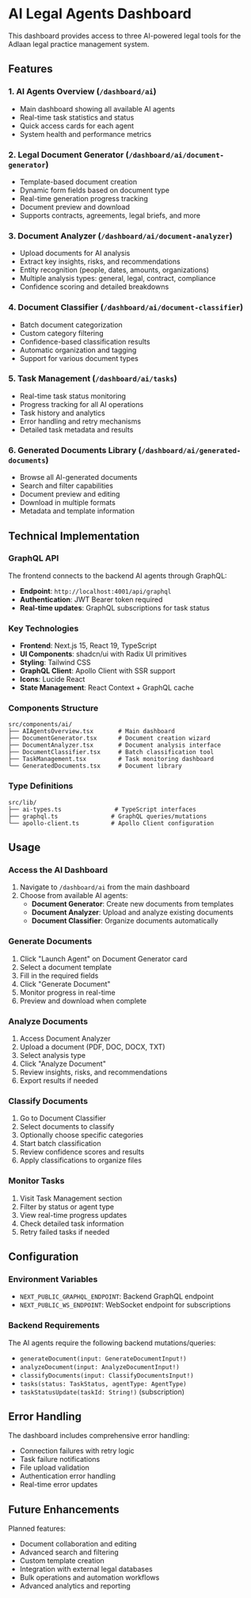 # AI Legal Agents Dashboard

This dashboard provides access to three AI-powered legal tools for the Adlaan legal practice management system.

## Features

### 1. AI Agents Overview (`/dashboard/ai`)
- Main dashboard showing all available AI agents
- Real-time task statistics and status
- Quick access cards for each agent
- System health and performance metrics

### 2. Legal Document Generator (`/dashboard/ai/document-generator`)
- Template-based document creation
- Dynamic form fields based on document type
- Real-time generation progress tracking
- Document preview and download
- Supports contracts, agreements, legal briefs, and more

### 3. Document Analyzer (`/dashboard/ai/document-analyzer`)
- Upload documents for AI analysis
- Extract key insights, risks, and recommendations
- Entity recognition (people, dates, amounts, organizations)
- Multiple analysis types: general, legal, contract, compliance
- Confidence scoring and detailed breakdowns

### 4. Document Classifier (`/dashboard/ai/document-classifier`)
- Batch document categorization
- Custom category filtering
- Confidence-based classification results
- Automatic organization and tagging
- Support for various document types

### 5. Task Management (`/dashboard/ai/tasks`)
- Real-time task status monitoring
- Progress tracking for all AI operations
- Task history and analytics
- Error handling and retry mechanisms
- Detailed task metadata and results

### 6. Generated Documents Library (`/dashboard/ai/generated-documents`)
- Browse all AI-generated documents
- Search and filter capabilities
- Document preview and editing
- Download in multiple formats
- Metadata and template information

## Technical Implementation

### GraphQL API
The frontend connects to the backend AI agents through GraphQL:
- **Endpoint**: `http://localhost:4001/api/graphql`
- **Authentication**: JWT Bearer token required
- **Real-time updates**: GraphQL subscriptions for task status

### Key Technologies
- **Frontend**: Next.js 15, React 19, TypeScript
- **UI Components**: shadcn/ui with Radix UI primitives
- **Styling**: Tailwind CSS
- **GraphQL Client**: Apollo Client with SSR support
- **Icons**: Lucide React
- **State Management**: React Context + GraphQL cache

### Components Structure
```
src/components/ai/
├── AIAgentsOverview.tsx       # Main dashboard
├── DocumentGenerator.tsx      # Document creation wizard
├── DocumentAnalyzer.tsx       # Document analysis interface
├── DocumentClassifier.tsx     # Batch classification tool
├── TaskManagement.tsx         # Task monitoring dashboard
└── GeneratedDocuments.tsx     # Document library
```

### Type Definitions
```
src/lib/
├── ai-types.ts               # TypeScript interfaces
├── graphql.ts               # GraphQL queries/mutations
└── apollo-client.ts         # Apollo Client configuration
```

## Usage

### Access the AI Dashboard
1. Navigate to `/dashboard/ai` from the main dashboard
2. Choose from available AI agents:
   - **Document Generator**: Create new documents from templates
   - **Document Analyzer**: Upload and analyze existing documents
   - **Document Classifier**: Organize documents automatically

### Generate Documents
1. Click "Launch Agent" on Document Generator card
2. Select a document template
3. Fill in the required fields
4. Click "Generate Document"
5. Monitor progress in real-time
6. Preview and download when complete

### Analyze Documents
1. Access Document Analyzer
2. Upload a document (PDF, DOC, DOCX, TXT)
3. Select analysis type
4. Click "Analyze Document"
5. Review insights, risks, and recommendations
6. Export results if needed

### Classify Documents
1. Go to Document Classifier
2. Select documents to classify
3. Optionally choose specific categories
4. Start batch classification
5. Review confidence scores and results
6. Apply classifications to organize files

### Monitor Tasks
1. Visit Task Management section
2. Filter by status or agent type
3. View real-time progress updates
4. Check detailed task information
5. Retry failed tasks if needed

## Configuration

### Environment Variables
- `NEXT_PUBLIC_GRAPHQL_ENDPOINT`: Backend GraphQL endpoint
- `NEXT_PUBLIC_WS_ENDPOINT`: WebSocket endpoint for subscriptions

### Backend Requirements
The AI agents require the following backend mutations/queries:
- `generateDocument(input: GenerateDocumentInput!)`
- `analyzeDocument(input: AnalyzeDocumentInput!)`
- `classifyDocuments(input: ClassifyDocumentsInput!)`
- `tasks(status: TaskStatus, agentType: AgentType)`
- `taskStatusUpdate(taskId: String!)` (subscription)

## Error Handling

The dashboard includes comprehensive error handling:
- Connection failures with retry logic
- Task failure notifications
- File upload validation
- Authentication error handling
- Real-time error updates

## Future Enhancements

Planned features:
- Document collaboration and editing
- Advanced search and filtering
- Custom template creation
- Integration with external legal databases
- Bulk operations and automation workflows
- Advanced analytics and reporting